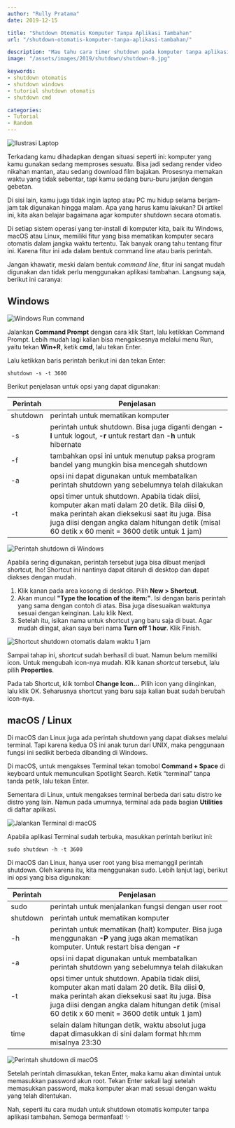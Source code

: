 ```yaml
---
author: "Rully Pratama"
date: 2019-12-15

title: "Shutdown Otomatis Komputer Tanpa Aplikasi Tambahan"
url: "/shutdown-otomatis-komputer-tanpa-aplikasi-tambahan/"

description: "Mau tahu cara timer shutdown pada komputer tanpa aplikasi tambahan? Simak berikut ini..."
image: "/assets/images/2019/shutdown/shutdown-0.jpg"

keywords:
- shutdown otomatis
- shutdown windows
- tutorial shutdown otomatis
- shutdown cmd

categories:
- Tutorial
- Random
---
```


![Ilustrasi Laptop](/assets/images/2019/shutdown/shutdown-0.jpg)

Terkadang kamu dihadapkan dengan situasi seperti ini: komputer yang kamu gunakan sedang memproses sesuatu. Bisa jadi sedang render video nikahan mantan, atau sedang download film bajakan. Prosesnya memakan waktu yang tidak sebentar, tapi kamu sedang buru-buru janjian dengan gebetan.

Di sisi lain, kamu juga tidak ingin laptop atau PC mu hidup selama berjam-jam tak digunakan hingga malam. Apa yang harus kamu lakukan? Di artikel ini, kita akan belajar bagaimana agar komputer shutdown secara otomatis.

Di setiap sistem operasi yang ter-install di komputer kita, baik itu Windows, macOS atau Linux, memiliki fitur yang bisa mematikan komputer secara otomatis dalam jangka waktu tertentu. Tak banyak orang tahu tentang fitur ini. Karena fitur ini ada dalam bentuk command line atau baris perintah.

Jangan khawatir, meski dalam bentuk *command line*, fitur ini sangat mudah digunakan dan tidak perlu menggunakan aplikasi tambahan. Langsung saja, berikut ini caranya:

## Windows

![Windows Run command](/assets/images/2019/shutdown/shutdown-1.jpg)

Jalankan **Command Prompt** dengan cara klik Start, lalu ketikkan Command Prompt. Lebih mudah lagi kalian bisa mengaksesnya melalui menu Run, yaitu tekan **Win+R**, ketik **cmd**, lalu tekan Enter.

Lalu ketikkan baris perintah berikut ini dan tekan Enter:

```
shutdown -s -t 3600
```

Berikut penjelasan untuk opsi yang dapat digunakan:

| **Perintah** | **Penjelasan** 
| -----------  | -------------
| shutdown | perintah untuk mematikan komputer
| -s       | perintah untuk shutdown. Bisa juga diganti dengan **-l** untuk logout, **-r** untuk restart dan **-h** untuk hibernate
| -f       | tambahkan opsi ini untuk menutup paksa program bandel yang mungkin bisa mencegah shutdown
| -a       | opsi ini dapat digunakan untuk membatalkan perintah shutdown yang sebelumnya telah dilakukan
| -t       | opsi timer untuk shutdown. Apabila tidak diisi, komputer akan mati dalam 20 detik. Bila diisi **0**, maka perintah akan dieksekusi saat itu juga. Bisa juga diisi dengan angka dalam hitungan detik (misal 60 detik x 60 menit = 3600 detik untuk 1 jam)

![Perintah shutdown di Windows](/assets/images/2019/shutdown/shutdown-2-1.jpg)

Apabila sering digunakan, perintah tersebut juga bisa dibuat menjadi shortcut, lho! Shortcut ini nantinya dapat ditaruh di desktop dan dapat diakses dengan mudah.

1. Klik kanan pada area kosong di desktop. Pilih **New > Shortcut**.
2. Akan muncul **"Type the location of the item:"**. Isi dengan baris perintah yang sama dengan contoh di atas. Bisa juga disesuaikan waktunya sesuai dengan keinginan. Lalu klik Next.
3. Setelah itu, isikan nama untuk shortcut yang baru saja di buat. Agar mudah diingat, akan saya beri nama **Turn off 1 hour**. Klik Finish.

![Shortcut shutdown otomatis dalam waktu 1 jam](/assets/images/2019/shutdown/shutdown-3.jpg)

Sampai tahap ini, *shortcut* sudah berhasil di buat. Namun belum memiliki icon. Untuk mengubah icon-nya mudah. Klik kanan *shortcut* tersebut, lalu pilih **Properties**.

Pada tab Shortcut, klik tombol **Change Icon…** Pilih icon yang diinginkan, lalu klik OK. Seharusnya shortcut yang baru saja kalian buat sudah berubah icon-nya.

## macOS / Linux

Di macOS dan Linux juga ada perintah shutdown yang dapat diakses melalui terminal. Tapi karena kedua OS ini anak turun dari UNIX, maka penggunaan fungsi ini sedikit berbeda dibanding di Windows.

Di macOS, untuk mengakses Terminal tekan tomobol **Command + Space** di keyboard untuk memunculkan Spotlight Search. Ketik “terminal” tanpa tanda petik, lalu tekan Enter.

Sementara di Linux, untuk mengakses terminal berbeda dari satu distro ke distro yang lain. Namun pada umumnya, terminal ada pada bagian **Utilities** di daftar aplikasi.

![Jalankan Terminal di macOS](/assets/images/2019/shutdown/shutdown-5.jpg)

Apabila aplikasi Terminal sudah terbuka, masukkan perintah berikut ini:

```
sudo shutdown -h -t 3600
```

Di macOS dan Linux, hanya user root yang bisa memanggil perintah shutdown. Oleh karena itu, kita menggunakan sudo. Lebih lanjut lagi, berikut ini opsi yang bisa digunakan:

| **Perintah**     | **Penjelasan**
| ------------     | ----------
| sudo             | perintah untuk menjalankan fungsi dengan user root
| shutdown         | perintah untuk mematikan komputer
| -h               | perintah untuk mematikan (halt) komputer. Bisa juga menggunakan **-P** yang juga akan mematikan komputer. Untuk restart bisa dengan **-r**
| -a               | opsi ini dapat digunakan untuk membatalkan perintah shutdown yang sebelumnya telah dilakukan
| -t               | opsi timer untuk shutdown. Apabila tidak diisi, komputer akan mati dalam 20 detik. Bila diisi **0**, maka perintah akan dieksekusi saat itu juga. Bisa juga diisi dengan angka dalam hitungan detik (misal 60 detik x 60 menit = 3600 detik untuk 1 jam)
| time             | selain dalam hitungan detik, waktu absolut juga dapat dimasukkan di sini dalam format hh:mm misalnya 23:30

![Perintah shutdown di macOS](/assets/images/2019/shutdown/shutdown-6.jpg)

Setelah perintah dimasukkan, tekan Enter, maka kamu akan dimintai untuk memasukkan password akun root. Tekan Enter sekali lagi setelah memasukkan password, maka komputer akan mati sesuai dengan waktu yang telah ditentukan.

Nah, seperti itu cara mudah untuk shutdown otomatis komputer tanpa aplikasi tambahan. Semoga bermanfaat! ✨
